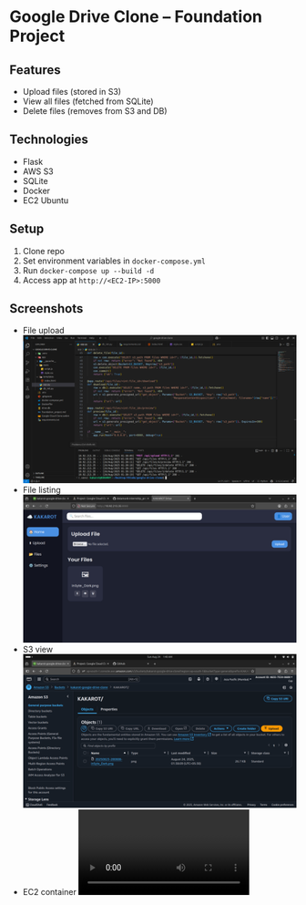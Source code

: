 # Google Drive Clone – Foundation Project

## Features
- Upload files (stored in S3)
- View all files (fetched from SQLite)
- Delete files (removes from S3 and DB)

## Technologies
- Flask
- AWS S3
- SQLite
- Docker
- EC2 Ubuntu

## Setup
1. Clone repo
2. Set environment variables in `docker-compose.yml`
3. Run `docker-compose up --build -d`
4. Access app at `http://<EC2-IP>:5000`

## Screenshots
- File upload ![](https://github.com/Raman7072/datamonk-internship_projects/blob/main/1_Foundation/google-drive-clone/GCC2.png)
- File listing ![](https://github.com/Raman7072/datamonk-internship_projects/blob/main/1_Foundation/google-drive-clone/GCC3.png)
- S3 view ![](https://github.com/Raman7072/datamonk-internship_projects/blob/main/1_Foundation/google-drive-clone/GCC1.png)
- EC2 container ![](https://github.com/Raman7072/datamonk-internship_projects/blob/main/1_Foundation/google-drive-clone/Google%20Cloud%20Clone.webm)
